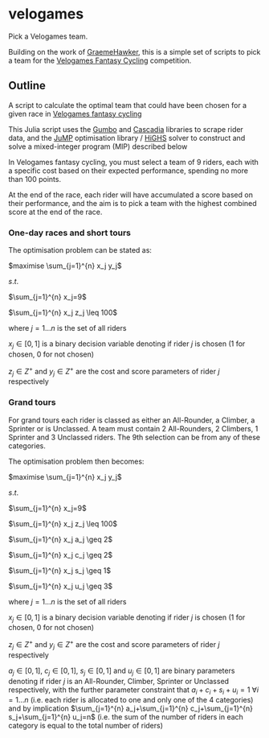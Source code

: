# velogames

Pick a Velogames team.

Building on the work of [GraemeHawker](https://github.com/GraemeHawker/velogames_solver), this is a simple set of scripts to pick a team for the [Velogames Fantasy Cycling](https://www.velogames.com/) competition.

## Outline

A script to calculate the optimal team that could have been chosen for a given race in [Velogames fantasy cycling](https://www.velogames.com/)

This Julia script uses the [Gumbo](https://github.com/JuliaWeb/Gumbo.jl) and [Cascadia](https://github.com/Algocircle/Cascadia.jl) libraries to scrape rider data, and the [JuMP](https://jump.dev/JuMP.jl/stable/) optimisation library / [HiGHS](https://highs.dev/) solver to construct and solve a mixed-integer program (MIP) described below

In Velogames fantasy cycling, you must select a team of 9 riders, each with a specific cost based on their expected performance, spending no more than 100 points.

At the end of the race, each rider will have accumulated a score based on their performance, and the aim is to pick a team with the highest combined score at the end of the race.

### One-day races and short tours

The optimisation problem can be stated as:

$maximise \sum_{j=1}^{n} x_j y_j$

$s.t.$

$\sum_{j=1}^{n} x_j=9$

$\sum_{j=1}^{n} x_j z_j \leq 100$

where $j=1...n$ is the set of all riders

$x_j\in[0,1]$ is a binary decision variable denoting if rider $j$ is chosen (1 for chosen, 0 for not chosen)

$z_j\in Z^+$ and $y_j\in Z^+$ are the cost and score parameters of rider $j$ respectively

### Grand tours

For grand tours each rider is classed as either an All-Rounder, a Climber, a Sprinter or is Unclassed. A team must contain 2 All-Rounders, 2 Climbers, 1 Sprinter and 3 Unclassed riders. The 9th selection can be from any of these categories.

The optimisation problem then becomes:

$maximise \sum_{j=1}^{n} x_j y_j$

$s.t.$

$\sum_{j=1}^{n} x_j=9$

$\sum_{j=1}^{n} x_j z_j \leq 100$

$\sum_{j=1}^{n} x_j a_j \geq 2$

$\sum_{j=1}^{n} x_j c_j \geq 2$

$\sum_{j=1}^{n} x_j s_j \geq 1$

$\sum_{j=1}^{n} x_j u_j \geq 3$

where $j=1...n$ is the set of all riders

$x_j\in[0,1]$ is a binary decision variable denoting if rider $j$ is chosen (1 for chosen, 0 for not chosen)

$z_j\in Z^+$ and $y_j\in Z^+$ are the cost and score parameters of rider $j$ respectively

$a_j\in[0,1]$, $c_j\in[0,1]$, $s_j\in[0,1]$ and $u_j\in[0,1]$ are binary parameters denoting if rider $j$ is an All-Rounder, Climber, Sprinter or Unclassed respectively, with the further parameter constraint that $a_i+c_i+s_i+u_i=1$ $\forall i=1...n$ (i.e. each rider is allocated to one and only one of the 4 categories) and by implication $\sum_{j=1}^{n} a_j+\sum_{j=1}^{n} c_j+\sum_{j=1}^{n} s_j+\sum_{j=1}^{n} u_j=n$ (i.e. the sum of the number of riders in each category is equal to the total number of riders)
